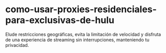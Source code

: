 # como-usar-proxies-residenciales-para-exclusivas-de-hulu
Elude restricciones geográficas, evita la limitación de velocidad y disfruta de una experiencia de streaming sin interrupciones, manteniendo tu privacidad.
